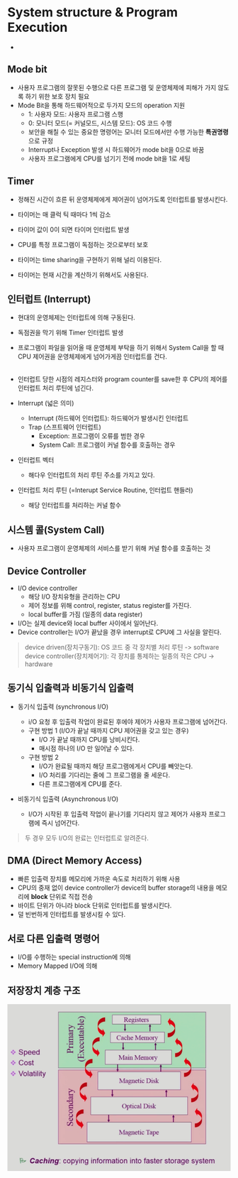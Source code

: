 # System structure & Program Execution
-

## Mode bit
- 사용자 프로그램의 잘못된 수행으로 다른 프로그램 및 운영체제에 피해가 가지 않도록 하기 위한 보호 장치 필요
- Mode Bit을 통해 하드웨어적으로 두가지 모드의 operation 지원
	- 1: 사용자 모드: 사용자 프로그램 스행
	- 0: 모니터 모드(= 커널모드, 시스템 모드): OS 코드 수행 
	- 보안을 해칠 수 있는 중요한 명령어는 모니터 모드에서만 수행 가능한 **특권명령**으로 규정
	- Interrupt나 Exception 발생 시 하드웨어가 mode bit을 0으로 바꿈
	- 사용자 프로그램에게 CPU를 넘기기 전에 mode bit을 1로 세팅

## Timer
- 정해진 시간이 흐른 뒤 운영체제에게 제어권이 넘어가도록 인터럽트를 발생시킨다.
- 타이머는 매 클럭 틱 때마다 1씩 감소
- 타이머 값이 0이 되면 타이머 인터럽트 발생
- CPU를 특정 프로그램이 독점하는 것으로부터 보호

- 타이머는 time sharing을 구현하기 위해 널리 이용된다.
- 타이머는 현재 시간을 계산하기 위해서도 사용된다.

## 인터럽트 (Interrupt)
- 현대의 운영체제는 인터럽트에 의해 구동된다.
- 독점권을 막기 위해 Timer 인터럽트 발생
- 프로그램이 파일을 읽어올 때 운영체제 부탁을 하기 위해서 System Call을 할 때 CPU 제어권을 운영체제에게 넘어가게끔 인터럽트를 건다.
<br /><br />
- 인터럽트 당한 시점의 레지스터와 program counter를 save한 후 CPU의 제어를 인터럽트 처리 루틴에 넘긴다.
- Interrupt (넓은 의미)
	-  Interrupt (하드웨어 인터럽트): 하드웨어가 발생시킨 인터럽트
	-  Trap (스프트웨어 인터럽트)
		 - Exception: 프로그램이 오류를 범한 경우
		 - System Call: 프로그램이 커널 함수를 호출하는 경우

- 인터럽트 벡터
	- 해다우 인터럽트의 처리 루틴 주소를 가지고 있다.
- 인터럽트 처리 루틴 (=Interupt Service Routine, 인터럽트 핸들러)
	- 해당 인터럽트를 처리하는 커널 함수
	

## 시스템 콜(System Call)
- 사용자 프로그램이 운영체제의 서비스를 받기 위해 커널 함수를 호출하는 것

## Device Controller
- I/O device controller
	- 해당 I/O 장치유형을 관리하는 CPU
	- 제어 정보를 위해 control, register, status register를 가진다.
	- local buffer를 가짐 (일종의 data register)
- I/O는 실제 device와 local buffer 사이에서 일어난다.
- Device controller는 I/O가 끝났을 경우 interrupt로 CPU에 그 사실을 알린다.

> device driven(장치구동기): OS 코드 중 각 장치별 처리 루틴 -> software <br/>
> device controller(장치제어기): 각 장치를 통제하는 일종의 작은 CPU -> hardware

## 동기식 입출력과 비동기식 입출력
- 동기식 입출력 (synchronous I/O)
	- i/O 요청 후 입출력 작업이 완료된 후에야 제어가 사용자 프로그램에 넘어간다.
	- 구현 방법 1 (I/O가 끝날 때까지 CPU 제어권을 갖고 있는 경우)
		- I/O 가 끝날 때까지 CPU를 낭비시킨다.
		- 매시점 하나의 I/O 만 일어날 수 있다.
	- 구현 방법 2
		- I/O가 완료될 때까지 해당 프로그램에게서 CPU를 빼앗는다.
		- I/O 처리를 기다리는 줄에 그 프로그램을 줄 세운다.
		- 다른 프로그램에게 CPU를 준다.

- 비동기식 입출력 (Asynchronous I/O)
	- I/O가 시작된 후 입출력 작업이 끝나기를 기다리지 않고 제어가 사용자 프로그램에 즉시 넘어간다.

> 두 경우 모두 I/O의 완료는 인터럽트로 알려준다.

## DMA (Direct Memory Access)
- 빠른 입출력 장치를 메모리에 가까운 속도로 처리하기 위해 사용
- CPU의 중재 없이 device controller가 device의 buffer storage의 내용을 메모리에 **block** 단위로 직접 전송
- 바이트 단위가 아니라 block 단위로 인터럽트를 발생시킨다.
- 덜 빈번하게 인터럽트를 발생시킬 수 있다.

## 서로 다른 입출력 명령어
- I/O를 수행하는 special instruction에 의해 
- Memory Mapped I/O에 의해

## 저장장치 계층 구조
![](./struct.png)


	
